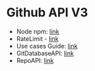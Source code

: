 # Github API V3 

- Node npm: [link](https://github.com/octokit/core.js#readme)
- RateLimit - [link](https://docs.github.com/en/rest/overview/resources-in-the-rest-api#rate-limiting)
- Use cases Guide: [link](https://docs.github.com/en/rest/guides)
- GitDatabaseAPI: [link](https://docs.github.com/en/rest/guides/getting-started-with-the-git-database-api)
- RepoAPI: [link](https://docs.github.com/en/rest/reference/repos)